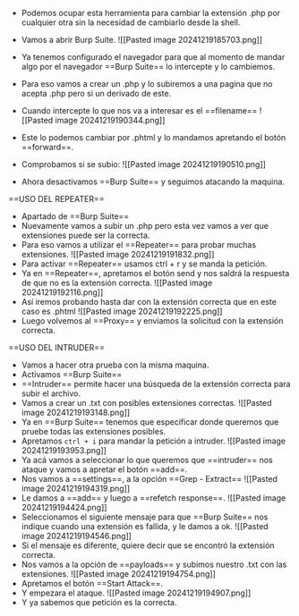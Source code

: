 - Podemos ocupar esta herramienta para cambiar la extensión .php por cualquier otra sin la necesidad de cambiarlo desde la shell.

- Vamos a abrir Burp Suite.
![[Pasted image 20241219185703.png]]
- Ya tenemos configurado el navegador para que al momento de mandar algo por el navegador ==Burp Suite== lo intercepte y lo cambiemos.
- Para eso vamos a crear un .php y lo subiremos a una pagina que no acepta .php pero si un derivado de este.
- Cuando intercepte lo que nos va a interesar es el ==filename== 
![[Pasted image 20241219190344.png]]
- Este lo podemos cambiar por .phtml y lo mandamos apretando el botón ==forward==.
- Comprobamos si se subio:
![[Pasted image 20241219190510.png]]
- Ahora desactivamos ==Burp Suite== y seguimos atacando la maquina.


==USO DEL REPEATER==

- Apartado de ==Burp Suite== 
- Nuevamente vamos a subir un .php pero esta vez vamos a ver que extensiones puede ser la correcta.
- Para eso vamos a utilizar el ==Repeater== para probar muchas extensiones.
![[Pasted image 20241219191832.png]]
- Para activar ==Repeater== usamos ctrl + r y se manda la petición.
- Ya en ==Repeater==, apretamos el botón send y nos saldrá la respuesta de que no es la extensión correcta.
![[Pasted image 20241219192116.png]]
- Así iremos probando hasta dar con la extensión correcta que en este caso es .phtml
![[Pasted image 20241219192225.png]]
- Luego volvemos al ==Proxy== y enviamos la solicitud con la extensión correcta.

==USO DEL INTRUDER==

- Vamos a hacer otra prueba con la misma maquina.
- Activamos ==Burp Suite==
- ==Intruder== permite hacer una búsqueda de la extensión correcta para subir el archivo.
- Vamos a crear un .txt con posibles extensiones correctas.
![[Pasted image 20241219193148.png]]
- Ya en ==Burp Suite== tenemos que especificar donde queremos que pruebe todas las extensiones posibles.
- Apretamos `ctrl + i` para mandar la petición a intruder.
![[Pasted image 20241219193953.png]]
- Ya acá vamos a seleccionar lo que queremos que ==intruder== nos ataque y vamos a apretar el botón ==add==.
- Nos vamos a ==settings==, a la opción ==Grep - Extract==
![[Pasted image 20241219194319.png]]
- Le damos a ==add== y luego  a ==refetch response==.
![[Pasted image 20241219194424.png]]
- Seleccionamos el siguiente mensaje para que ==Burp Suite== nos indique cuando una extensión es fallida, y le damos a ok.
![[Pasted image 20241219194546.png]]
- Si el mensaje es diferente, quiere decir que se encontró la extensión correcta.
- Nos vamos a la opción de ==payloads== y subimos nuestro .txt con las extensiones.
![[Pasted image 20241219194754.png]]
- Apretamos el botón ==Start Attack==.
- Y empezara el ataque.
![[Pasted image 20241219194907.png]]
- Y ya sabemos que petición es la correcta.